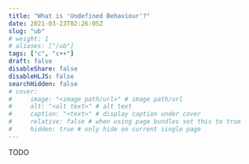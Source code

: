```yaml
---
title: "What is 'Undefined Behaviour'?"
date: 2021-03-23T02:26:05Z
slug: "ub"
# weight: 1
# aliases: ["/ub"]
tags: ["c", "c++"]
draft: false
disableShare: false
disableHLJS: false
searchHidden: false
# cover:
#     image: "<image path/url>" # image path/url
#     alt: "<alt text>" # alt text
#     caption: "<text>" # display caption under cover
#     relative: false # when using page bundles set this to true
#     hidden: true # only hide on current single page
---
```


TODO
